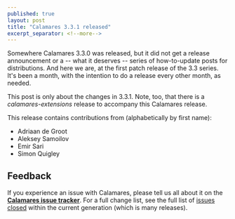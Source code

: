 ```yaml
---
published: true
layout: post
title: "Calamares 3.3.1 released"
excerpt_separator: <!--more-->
---
```


Somewhere Calamares 3.3.0 was released, but it did not get
a release announcement or a -- what it deserves -- series of
how-to-update posts for distributions. And here we are,
at the first patch release of the 3.3 series. It's been a
month, with the intention to do a release every other month, as needed.

This post is only about the changes in 3.3.1. Note, too, that there
is a *calamares-extensions* release to accompany this Calamares release.

<!--more-->

This release contains contributions from (alphabetically by first name):
 - Adriaan de Groot
 - Aleksey Samoilov
 - Emir Sari
 - Simon Quigley


## Feedback ##

If you experience an issue with Calamares, please tell us all about it
on the [**Calamares issue tracker**][1]. For a full change list, see
the full list of [issues closed][2] within the current generation (which is many releases).

[1]: https://github.com/calamares/calamares/issues
[2]: https://github.com/calamares/calamares/milestone/83

